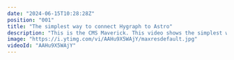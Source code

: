 ```yaml
---
date: "2024-06-15T10:28:28Z"
position: "001"
title: "The simplest way to connect Hygraph to Astro"
description: "This is the CMS Maverick. This video shows the simplest way to connect Hygraph to Astro.\n\nClone the Hygraph Project from this video: https://app.hygraph.com/clone/751a6bdf9431476c8b82c543895e6d16?name=Implementation%20Guides\n\nCheck out the code: https://github.com/hygraph/hygraph-implementation-guides/tree/main/astro\n\nJoin our community at https://slack.hygraph.com\nMake a free account at https://app.hygraph.com/signup"
image: "https://i.ytimg.com/vi/AAHu9X5WAjY/maxresdefault.jpg"
videoId: "AAHu9X5WAjY"
---
```


